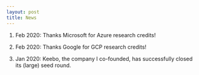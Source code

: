 ```yaml
---
layout: post
title: News
---
```


1. Feb 2020: Thanks Microsoft for Azure research credits!

1. Feb 2020: Thanks Google for GCP research credits!

1. Jan 2020: Keebo, the company I co-founded, has successfully closed its (large) seed round.

